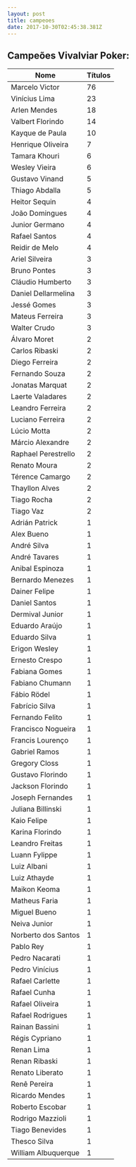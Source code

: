 ```yaml
---
layout: post
title: campeoes
date: 2017-10-30T02:45:38.381Z
---
```

<div class="section" id="historico">  <div class="container">    <div class="row justify-content-center">      <div class="col-8">        <h2>Campeões Vivalviar Poker:</h2>        <table class="table table-bordered">          <thead>          <th>Nome</th>          <th>Títulos</th>          </thead>          <tbody>          <tr>            <td>Marcelo Victor</td>            <td>76</td>          </tr>          <tr>            <td>Vinícius Lima</td>            <td>23</td>          </tr>          <tr>            <td>Arlen Mendes</td>            <td>18</td>          </tr>          <tr>            <td>Valbert Florindo</td>            <td>14</td>          </tr>          <tr>            <td>Kayque de Paula</td>            <td>10</td>          </tr>          <tr>            <td>Henrique Oliveira</td>            <td>7</td>          </tr>          <tr>            <td>Tamara Khouri</td>            <td>6</td>          </tr>          <tr>            <td>Wesley Vieira</td>            <td>6</td>          </tr>          <tr>            <td>Gustavo Vinand</td>            <td>5</td>          </tr>          <tr>            <td>Thiago Abdalla</td>            <td>5</td>          </tr>          <tr>            <td>Heitor Sequin</td>            <td>4</td>          </tr>          <tr>            <td>João Domingues</td>            <td>4</td>          </tr>          <tr>            <td>Junior Germano</td>            <td>4</td>          </tr>          <tr>            <td>Rafael Santos</td>            <td>4</td>          </tr>          <tr>            <td>Reidir de Melo</td>            <td>4</td>          </tr>          <tr>            <td>Ariel Silveira</td>            <td>3</td>          </tr>          <tr>            <td>Bruno Pontes</td>            <td>3</td>          </tr>          <tr>            <td>Cláudio Humberto</td>            <td>3</td>          </tr>          <tr>            <td>Daniel Dellarmelina</td>            <td>3</td>          </tr>          <tr>            <td>Jessé Gomes</td>            <td>3</td>          </tr>          <tr>              <td>Mateus Ferreira</td>              <td>3</td>          </tr>          <tr>              <td>Walter Crudo</td>              <td>3</td>          </tr>          <tr>              <td>Álvaro Moret</td>              <td>2</td>          </tr>          <tr>              <td>Carlos Ribaski</td>              <td>2</td>          </tr>          <tr>              <td>Diego Ferreira</td>              <td>2</td>          </tr>          <tr>              <td>Fernando Souza</td>              <td>2</td>          </tr>          <tr>              <td>Jonatas Marquat</td>              <td>2</td>          </tr>          <tr>              <td>Laerte Valadares</td>              <td>2</td>          </tr>          <tr>              <td>Leandro Ferreira</td>              <td>2</td>          </tr>          <tr>              <td>Luciano Ferreira</td>              <td>2</td>          </tr>          <tr>              <td>Lúcio Motta</td>              <td>2</td>          </tr>          <tr>              <td>Márcio Alexandre</td>              <td>2</td>          </tr>          <tr>              <td>Raphael Perestrello</td>              <td>2</td>          </tr>          <tr>              <td>Renato Moura</td>              <td>2</td>          </tr>          <tr>              <td>Térence Camargo</td>              <td>2</td>          </tr>          <tr>              <td>Thayllon Alves</td>              <td>2</td>          </tr>          <tr>              <td>Tiago Rocha</td>              <td>2</td>          </tr>          <tr>              <td>Tiago Vaz</td>              <td>2</td>          </tr>          <tr>              <td>Adrián Patrick</td>              <td>1</td>          </tr>          <tr>              <td>Alex Bueno</td>              <td>1</td>          </tr>          <tr>              <td>André Silva</td>              <td>1</td>          </tr>          <tr>              <td>André Tavares</td>              <td>1</td>          </tr>          <tr>              <td>Anibal Espinoza</td>              <td>1</td>          </tr>          <tr>              <td>Bernardo Menezes</td>              <td>1</td>          </tr>          <tr>              <td>Dainer Felipe</td>              <td>1</td>          </tr>          <tr>              <td>Daniel Santos</td>              <td>1</td>          </tr>          <tr>              <td>Dermival Junior</td>              <td>1</td>          </tr>          <tr>              <td>Eduardo Araújo</td>              <td>1</td>          </tr>          <tr>              <td>Eduardo Silva</td>              <td>1</td>          </tr>          <tr>              <td>Erigon Wesley</td>              <td>1</td>          </tr>          <tr>              <td>Ernesto Crespo</td>              <td>1</td>          </tr>          <tr>              <td>Fabiana Gomes</td>              <td>1</td>          </tr>          <tr>              <td>Fabiano Chumann</td>              <td>1</td>          </tr>          <tr>              <td>Fábio Rödel</td>              <td>1</td>          </tr>          <tr>              <td>Fabrício Silva</td>              <td>1</td>          </tr>          <tr>              <td>Fernando Felito</td>              <td>1</td>          </tr>          <tr>              <td>Francisco Nogueira</td>              <td>1</td>          </tr>          <tr>              <td>Francis Lourenço</td>              <td>1</td>          </tr>          <tr>              <td>Gabriel Ramos</td>              <td>1</td>          </tr>          <tr>              <td>Gregory Closs</td>              <td>1</td>          </tr>          <tr>              <td>Gustavo Florindo</td>              <td>1</td>          </tr>          <tr>              <td>Jackson Florindo</td>              <td>1</td>          </tr>          <tr>              <td>Joseph Fernandes</td>              <td>1</td>          </tr>          <tr>              <td>Juliana Billinski</td>              <td>1</td>          </tr>          <tr>              <td>Kaio Felipe</td>              <td>1</td>          </tr>          <tr>              <td>Karina Florindo</td>              <td>1</td>          </tr>          <tr>              <td>Leandro Freitas</td>              <td>1</td>          </tr>                                          <tr>              <td>Luann Fylippe</td>              <td>1</td>          </tr>          <tr>              <td>Luiz Albani</td>              <td>1</td>          </tr>          <tr>              <td>Luiz Athayde</td>              <td>1</td>          </tr>          <tr>              <td>Maikon Keoma</td>              <td>1</td>          </tr>          <tr>              <td>Matheus Faria</td>              <td>1</td>          </tr>          <tr>              <td>Miguel Bueno</td>              <td>1</td>          </tr>          <tr>              <td>Neiva Junior</td>              <td>1</td>          </tr>          <tr>              <td>Norberto dos Santos</td>              <td>1</td>          </tr>          <tr>              <td>Pablo Rey</td>              <td>1</td>          </tr>          <tr>              <td>Pedro Nacarati</td>              <td>1</td>          </tr>          <tr>              <td>Pedro Vinícius</td>              <td>1</td>          </tr>          <tr>              <td>Rafael Carlette</td>              <td>1</td>          </tr>          <tr>              <td>Rafael Cunha</td>              <td>1</td>          </tr>          <tr>              <td>Rafael Oliveira</td>              <td>1</td>          </tr>          <tr>              <td>Rafael Rodrigues</td>              <td>1</td>          </tr>          <tr>              <td>Rainan Bassini</td>              <td>1</td>          </tr>          <tr>              <td>Régis Cypriano</td>              <td>1</td>          </tr>          <tr>              <td>Renan Lima</td>              <td>1</td>          </tr>          <tr>              <td>Renan Ribaski</td>              <td>1</td>          </tr>          <tr>              <td>Renato Liberato</td>              <td>1</td>          </tr>          <tr>              <td>Renê Pereira</td>              <td>1</td>          </tr>          <tr>              <td>Ricardo Mendes</td>              <td>1</td>          </tr>          <tr>              <td>Roberto Escobar</td>              <td>1</td>          </tr>          <tr>              <td>Rodrigo Mazzioli</td>              <td>1</td>          </tr>          <tr>              <td>Tiago Benevides</td>              <td>1</td>          </tr>          <tr>              <td>Thesco Silva</td>              <td>1</td>          </tr>          <tr>              <td>William Albuquerque</td>              <td>1</td>          </tr>          </tbody>        </table>      </div>    </div>  </div></div>

